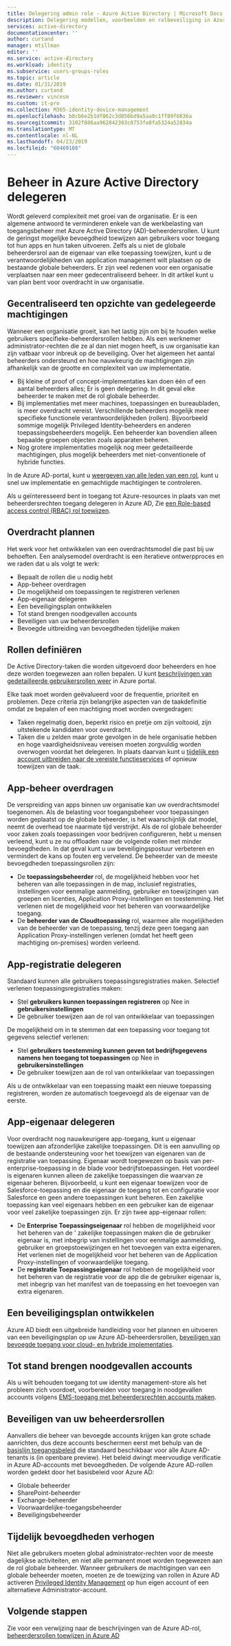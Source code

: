 ```yaml
---
title: Delegering admin role - Azure Active Directory | Microsoft Docs
description: Delegering modellen, voorbeelden en rolbeveiliging in Azure Active Directory
services: active-directory
documentationcenter: ''
author: curtand
manager: mtillman
editor: ''
ms.service: active-directory
ms.workload: identity
ms.subservice: users-groups-roles
ms.topic: article
ms.date: 01/31/2019
ms.author: curtand
ms.reviewer: vincesm
ms.custom: it-pro
ms.collection: M365-identity-device-management
ms.openlocfilehash: b0cb6e2b1df062c3d056bd9a5aa0c1ff89f6636a
ms.sourcegitcommit: 3102f886aa962842303c8753fe8fa5324a52834a
ms.translationtype: MT
ms.contentlocale: nl-NL
ms.lasthandoff: 04/23/2019
ms.locfileid: "60469108"
---
```

# <a name="delegate-administration-in-azure-active-directory"></a>Beheer in Azure Active Directory delegeren

Wordt geleverd complexiteit met groei van de organisatie. Er is een algemene antwoord te verminderen enkele van de werkbelasting van toegangsbeheer met Azure Active Directory (AD)-beheerdersrollen. U kunt de geringst mogelijke bevoegdheid toewijzen aan gebruikers voor toegang tot hun apps en hun taken uitvoeren. Zelfs als u niet de globale beheerdersrol aan de eigenaar van elke toepassing toewijzen, kunt u de verantwoordelijkheden van application management wilt plaatsen op de bestaande globale beheerders. Er zijn veel redenen voor een organisatie verplaatsen naar een meer gedecentraliseerd beheer. In dit artikel kunt u van plan bent voor overdracht in uw organisatie.

<!--What about reporting? Who has which role and how do I audit?-->

## <a name="centralized-versus-delegated-permissions"></a>Gecentraliseerd ten opzichte van gedelegeerde machtigingen

Wanneer een organisatie groeit, kan het lastig zijn om bij te houden welke gebruikers specifieke-beheerdersrollen hebben. Als een werknemer administrator-rechten die ze al dan niet mogen heeft, is uw organisatie kan zijn vatbaar voor inbreuk op de beveiliging. Over het algemeen het aantal beheerders ondersteund en hoe nauwkeurig de machtigingen zijn afhankelijk van de grootte en complexiteit van uw implementatie.

* Bij kleine of proof of concept-implementaties kan doen één of een aantal beheerders alles; Er is geen delegering. In dit geval elke beheerder te maken met de rol globale beheerder.
* Bij implementaties met meer machines, toepassingen en bureaubladen, is meer overdracht vereist. Verschillende beheerders mogelijk meer specifieke functionele verantwoordelijkheden (rollen). Bijvoorbeeld sommige mogelijk Privileged Identity-beheerders en anderen toepassingsbeheerders mogelijk. Een beheerder kan bovendien alleen bepaalde groepen objecten zoals apparaten beheren.
* Nog grotere implementaties mogelijk nog meer gedetailleerde machtigingen, plus mogelijk beheerders met niet-conventionele of hybride functies.

In de Azure AD-portal, kunt u [weergeven van alle leden van een rol](directory-manage-roles-portal.md), kunt u snel uw implementatie en gemachtigde machtigingen te controleren.

Als u geïnteresseerd bent in toegang tot Azure-resources in plaats van met beheerdersrechten toegang delegeren in Azure AD, Zie [een Role-based access control (RBAC) rol toewijzen](../../role-based-access-control/role-assignments-portal.md).

## <a name="delegation-planning"></a>Overdracht plannen

Het werk voor het ontwikkelen van een overdrachtsmodel die past bij uw behoeften. Een analysemodel overdracht is een iteratieve ontwerpproces en we raden dat u als volgt te werk:

* Bepaalt de rollen die u nodig hebt
* App-beheer overdragen
* De mogelijkheid om toepassingen te registreren verlenen
* App-eigenaar delegeren
* Een beveiligingsplan ontwikkelen
* Tot stand brengen noodgevallen accounts
* Beveiligen van uw beheerdersrollen
* Bevoegde uitbreiding van bevoegdheden tijdelijke maken

## <a name="define-roles"></a>Rollen definiëren

De Active Directory-taken die worden uitgevoerd door beheerders en hoe deze worden toegewezen aan rollen bepalen. U kunt [beschrijvingen van gedetailleerde gebruikersrollen weer](directory-manage-roles-portal.md) in Azure portal.

Elke taak moet worden geëvalueerd voor de frequentie, prioriteit en problemen. Deze criteria zijn belangrijke aspecten van de taakdefinitie omdat ze bepalen of een machtiging moet worden overgedragen:

* Taken regelmatig doen, beperkt risico en pretje om zijn voltooid, zijn uitstekende kandidaten voor overdracht.
* Taken die u zelden maar grote gevolgen in de hele organisatie hebben en hoge vaardigheidsniveau vereisen moeten zorgvuldig worden overwogen voordat het delegeren. In plaats daarvan kunt u [tijdelijk een account uitbreiden naar de vereiste functieservices](../active-directory-privileged-identity-management-configure.md) of opnieuw toewijzen van de taak.

## <a name="delegate-app-administration"></a>App-beheer overdragen

De verspreiding van apps binnen uw organisatie kan uw overdrachtsmodel toegenomen. Als de belasting voor toegangsbeheer voor toepassingen worden geplaatst op de globale beheerder, is het waarschijnlijk dat model, neemt de overhead toe naarmate tijd verstrijkt. Als de rol globale beheerder voor zaken zoals toepassingen voor bedrijven configureren, hebt u mensen verleend, kunt u ze nu offloaden naar de volgende rollen met minder bevoegdheden. In dat geval kunt u uw beveiligingspostuur verbeteren en vermindert de kans op fouten erg vervelend. De beheerder van de meeste bevoegdheden toepassingsrollen zijn:

* De **toepassingsbeheerder** rol, de mogelijkheid hebben voor het beheren van alle toepassingen in de map, inclusief registraties, instellingen voor eenmalige aanmelding, gebruiker en toewijzingen van groepen en licenties, Application Proxy-instellingen en toestemming. Het verlenen niet de mogelijkheid voor het beheren van voorwaardelijke toegang.
* De **beheerder van de Cloudtoepassing** rol, waarmee alle mogelijkheden van de beheerder van de toepassing, tenzij deze geen toegang aan Application Proxy-instellingen verlenen (omdat het heeft geen machtiging on-premises) worden verleend.

## <a name="delegate-app-registration"></a>App-registratie delegeren

Standaard kunnen alle gebruikers toepassingsregistraties maken. Selectief verlenen toepassingsregistraties maken:

* Stel **gebruikers kunnen toepassingen registreren** op Nee in **gebruikersinstellingen**
* De gebruiker toewijzen aan de rol van ontwikkelaar van toepassingen

De mogelijkheid om in te stemmen dat een toepassing voor toegang tot gegevens selectief verlenen:

* Stel **gebruikers toestemming kunnen geven tot bedrijfsgegevens namens hen toegang tot toepassingen** op Nee in **gebruikersinstellingen**
* De gebruiker toewijzen aan de rol van ontwikkelaar van toepassingen

Als u de ontwikkelaar van een toepassing maakt een nieuwe toepassing registreren, worden ze automatisch toegevoegd als de eigenaar van de eerste.

## <a name="delegate-app-ownership"></a>App-eigenaar delegeren

Voor overdracht nog nauwkeurigere app-toegang, kunt u eigenaar toewijzen aan afzonderlijke zakelijke toepassingen. Dit is een aanvulling op de bestaande ondersteuning voor het toewijzen van eigenaren van de registratie van toepassing. Eigenaar wordt toegewezen op basis van per-enterprise-toepassing in de blade voor bedrijfstoepassingen. Het voordeel is eigenaren kunnen alleen de zakelijke toepassingen die waarvan ze eigenaar beheren. Bijvoorbeeld, u kunt een eigenaar toewijzen voor de Salesforce-toepassing en die eigenaar de toegang tot en configuratie voor Salesforce en geen andere toepassingen kunt beheren. Een zakelijke toepassing kan veel eigenaars hebben en een gebruiker kan de eigenaar voor veel zakelijke toepassingen zijn. Er zijn twee app-eigenaar rollen:

* De **Enterprise Toepassingseigenaar** rol hebben de mogelijkheid voor het beheren van de ' zakelijke toepassingen maken die de gebruiker eigenaar is, met inbegrip van instellingen voor eenmalige aanmelding, gebruiker en groepstoewijzingen en het toevoegen van extra eigenaren. Het verlenen niet de mogelijkheid voor het beheren van de Application Proxy-instellingen of voorwaardelijke toegang.
* De **registratie Toepassingseigenaar** rol hebben de mogelijkheid voor het beheren van de registratie voor de app die de gebruiker eigenaar is, met inbegrip van het manifest van de toepassing en het toevoegen van extra eigenaren.

## <a name="develop-a-security-plan"></a>Een beveiligingsplan ontwikkelen

Azure AD biedt een uitgebreide handleiding voor het plannen en uitvoeren van een beveiligingsplan op uw Azure AD-beheerdersrollen, [beveiligen van bevoegde toegang voor cloud- en hybride implementaties](directory-admin-roles-secure.md).

## <a name="establish-emergency-accounts"></a>Tot stand brengen noodgevallen accounts

Als u wilt behouden toegang tot uw identity management-store als het probleem zich voordoet, voorbereiden voor toegang in noodgevallen accounts volgens [EMS-toegang met beheerdersrechten accounts maken](directory-emergency-access.md).

## <a name="secure-your-administrator-roles"></a>Beveiligen van uw beheerdersrollen

Aanvallers die beheer van bevoegde accounts krijgen kan grote schade aanrichten, dus deze accounts beschermen eerst met behulp van de [basislijn toegangsbeleid](https://cloudblogs.microsoft.com/enterprisemobility/2018/06/22/baseline-security-policy-for-azure-ad-admin-accounts-in-public-preview/) die standaard beschikbaar voor alle Azure AD-tenants is (in openbare preview). Het beleid dwingt meervoudige verificatie in Azure AD-accounts met bevoegdheden. De volgende Azure AD-rollen worden gedekt door het basisbeleid voor Azure AD:

* Globale beheerder
* SharePoint-beheerder
* Exchange-beheerder
* Voorwaardelijke-toegangsbeheerder
* Beveiligingsbeheerder

## <a name="elevate-privilege-temporarily"></a>Tijdelijk bevoegdheden verhogen

Niet alle gebruikers moeten global administrator-rechten voor de meeste dagelijkse activiteiten, en niet alle permanent moet worden toegewezen aan de rol globale beheerder. Wanneer gebruikers de machtigingen van een globale beheerder moeten, moeten ze de toewijzing van rollen in Azure AD activeren [Privileged Identity Management](../active-directory-privileged-identity-management-configure.md) op hun eigen account of een alternatieve Administrator-account.

## <a name="next-steps"></a>Volgende stappen

Zie voor een verwijzing naar de beschrijvingen van de Azure AD-rol, [beheerdersrollen toewijzen in Azure AD](directory-assign-admin-roles.md)
